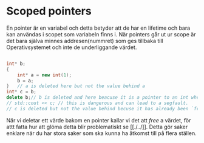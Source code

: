 # Scoped pointers

En pointer är en variabel och detta betyder att de har en lifetime och bara kan användas i scopet som variabeln finns i. När pointers går ut ur scope är det bara själva minnes addresen(nummret) som ges tillbaka till Operativsystemet och inte de underliggande värdet.
```cc

int* b;
{
    int* a = new int(1);
    b = a;
}   // a is deleted here but not the value behind a
int* c = b;
delete b;// b is deleted and here beacuse it is a pointer to an int when you explicitly delete it the value that is at the memory adress is delted aswell.
// std::cout << c; // this is dangerous and can lead to a segfault.
// c is deleted but not the value behind becuse it has already been `freed`
```

När vi deletar ett värde bakom en pointer kallar vi det att _free_ a värdet, för attt fatta hur att glöma detta blir problematiskt se [[./../]].
Detta gör saker enklare när du har stora saker som ska kunna ha åtkomst till på flera ställen.
